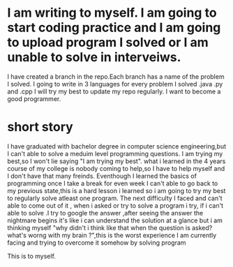# I am writing to myself. I am going to start coding practice and I am going to upload program I solved or I am unable to solve in interveiws.
I have created a branch in the repo.Each branch has a name of the problem I solved.
I going to write in 3 languages for every problem I solved .java  .py and .cpp
I will try my best to update my repo regularly.
I want to become a good programmer.

# short story
I have graduated with bachelor degree in computer science engineering,but I can't able to solve a meduim level programming questions.
I am trying my best,so I won't lie saying "I am trying my best".
what i learned in the 4 years course of my college is nobody coming to help,so I have to help myself and I don't have that many freinds.
Eventhough I learned the basics of programming once I take a break for even week I can't able to go back to my previous state,this is a hard lesson i learned so  i am going to try my best to regularly solve atleast
one program.
The next difficulty I faced and can't able to come out of it , when i asked or try to solve a program i try, if i can't able to solve  .I try to google the answer ,after seeing the answer the nightmare begins 
it's like i can understand the solution at a glance but i am thinking myself "why didn't i think like that when the question is asked? what's worng with my brain ?",this is the worst experience I am currently facing
and trying to overcome it somehow by solving program


This is to myself.
